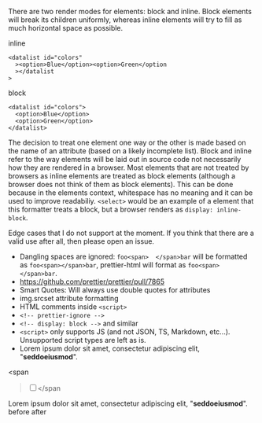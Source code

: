 There are two render modes for elements: block and inline. Block elements will break its children uniformly, whereas inline elements will try to fill as much horizontal space as possible.

inline
```
<datalist id="colors"
  ><option>Blue</option><option>Green</option
  ></datalist
>
```

block
```
<datalist id="colors">
  <option>Blue</option>
  <option>Green</option>
</datalist>
```
The decision to treat one element one way or the other is made based on the name of an attribute (based on a likely incomplete list). 
Block and inline refer to the way elements will be laid out in source code not necessarily how they are rendered in a browser. Most elements that are not treated by browsers as inline elements are treated as block elements (although a browser does not think of them as block elements). This can be done because in the elements context, whitespace has no meaning and it can be used to improve readabiliy. `<select>` would be an example of a element that this formatter treats a block, but a browser renders as `display: inline-block`.

Edge cases that I do not support at the moment. If you think that there are a valid use after all, then please open an issue.
- Dangling spaces are ignored: `foo<span>  </span>bar` will be formatted as `foo<span></span>bar`, prettier-html will format as `foo<span> </span>bar`.
- https://github.com/prettier/prettier/pull/7865
- Smart Quotes: Will always use double quotes for attributes
- img.srcset attribute formatting
- HTML comments inside `<script>`
- `<!-- prettier-ignore -->`
- `<!-- display: block -->` and similar
- `<script>` only supports JS (and not JSON, TS, Markdown, etc...). Unsupported script types are left as is.
- <div>
  Lorem ipsum dolor sit amet, consectetur adipiscing elit, "<strong
  >seddoeiusmod</strong>".
</div>

<span
  ><span><input type="checkbox" /></span></span
>

<div>
  Lorem ipsum dolor sit amet, consectetur adipiscing elit, "<strong
    >seddoeiusmod</strong
  >".
</div>


<div>
  before<object data="horse.wav">
    <param name="autoplay" value="true" />
    <param name="autoplay" value="true" /></object
  >after
</div>